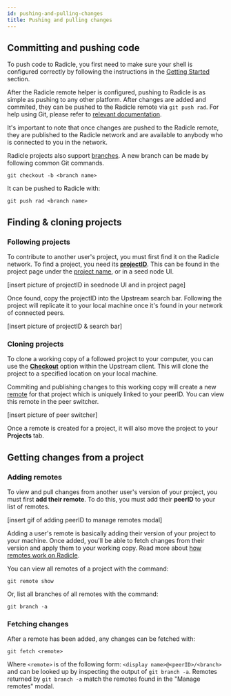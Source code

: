 ```yaml
---
id: pushing-and-pulling-changes
title: Pushing and pulling changes
---
```


## Committing and pushing code

To push code to Radicle, you first need to make sure your shell is configured correctly by following the instructions in the [Getting Started](getting-started/doc1-1.md) section.

After the Radicle remote helper is configured, pushing to Radicle is as simple as pushing to any other platform. After changes are added and commited, they can be pushed to the Radicle remote via `git push rad`. For help using Git, please refer to [relevant documentation](https://git-scm.com/book/en/v2/Getting-Started-First-Time-Git-Setup).

It's important to note that once changes are pushed to the Radicle remote, they are published to the Radicle network and are available to anybody who is connected to you in the network.

Radicle projects also support [branches](understanding-radicle/glossary.md/#branch). A new branch can be made by following common Git commands.

`git checkout -b <branch name>`

It can be pushed to Radicle with:

`git push rad <branch name>`

## Finding & cloning projects

### Following projects

To contribute to another user's project, you must first find it on the Radicle network. To find a project, you need its [**projectID**](understanding-radicle/glossary.md/#project-id). This can be found in the project page under the [project name](understanding-radicle/glossary.md/#project-name), or in a seed node UI.

[insert picture of projectID in seednode UI and in project page]

Once found, copy the projectID into the Upstream search bar. Following the project will replicate it to your local machine once it's found in your network of connected peers.

[insert picture of projectID & search bar]

### Cloning projects

To clone a working copy of a followed project to your computer, you can use the [**Checkout**](understanding-radicle/glossary.md/#checkout) option within the Upstream client. This will clone the project to a specified location on your local machine.

Commiting and publishing changes to this working copy will create a new [remote](understanding-radicle/glossary.md/#remote) for that project which is uniquely linked to your peerID. You can view this remote in the peer switcher.

[insert picture of peer switcher]

Once a remote is created for a project, it will also move the project to your **Projects** tab.

## Getting changes from a project

### Adding remotes
To view and pull changes from another user's version of your project, you must first **add their remote**. To do this, you must add their **peerID** to your list of remotes.

[insert gif of adding peerID to manage remotes modal]

Adding a user's remote is basically adding their version of your project to your machine. Once added, you'll be able to fetch changes from their version and apply them to your working copy. Read more about [how remotes work on Radicle](understanding-radicle/faq.md).

You can view all remotes of a project with the command:

`git remote show`

Or, list all branches of all remotes with the command:

`git branch -a`

### Fetching changes
After a remote has been added, any changes can be fetched with:

`git fetch <remote>`

Where `<remote>` is of the following form: `<display name>@<peerID>/<branch>` and can be looked up by inspecting the output of `git branch -a`. Remotes returned by `git branch -a` match the remotes found in the "Manage remotes" modal.
